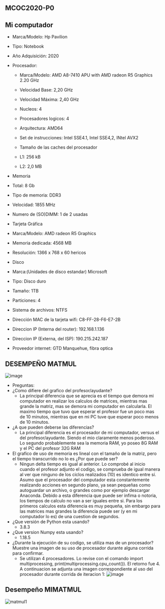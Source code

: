 ## MCOC2020-P0

## Mi computador

* Marca/Modelo: Hp Pavilion 

* Tipo: Notebook

* Año Adquisición: 2020

* Procesador:
  * Marca/Modelo: AMD A8-7410 APU with AMD radeon R5 Graphics 2.20 GHz
  * Velocidad Base: 2,20 GHz
  * Velocidad Máxima: 2,40 GHz
  * Nucleos: 4
  * Procesadores logicos: 4
  * Arquitectura: AMD64
  * Set de instrucciones: Intel SSE4.1, Intel SSE4,2, INtel AVX2
  
  * Tamaño de las caches del procesador
  * L1: 256 kB
  * L2: 2,0 MB
  
 * Memoria
  * Total: 8 Gb   
  * Tipo de memoria: DDR3
  * Velocidad: 1855 MHz
  * Numero de (SO)DIMM: 1 de 2 usadas
  
 * Tarjeta Gráfica
  * Marca/Modelo: AMD radeon R5 Graphics
  * Memoria dedicada: 4568 MB
  * Resolución: 1366 x 768 x 60 hericos
  
 * Disco
  * Marca:(Unidades de disco estandar) Microsoft
  * Tipo: Disco duro  
  * Tamaño: 1TB
  * Particiones: 4
  * Sistema de archivos: NTFS
 
 * Dirección MAC de la tarjeta wifi: C8-FF-28-F6-E7-2B
 * Direccion IP (Interna del router): 192.168.1.136
 * Direccion IP (Externa, del ISP): 190.215.242.187
 * Proveedor internet: GTD Manquehue, fibra optica
 
  ## DESEMPEÑO MATMUL
 
 ![image](https://user-images.githubusercontent.com/43649125/89683457-926d9200-d8c6-11ea-8797-fda0481dc760.png)


 * Preguntas:
  * ¿Como difiere del grafico del profesor/ayudante?
    - La principal diferencia que se aprecia es el tiempo que demora mi computador en realizar los calculos de matrices, mientras mas grande la matriz, mas se demora mi computador en calcularla. El maximo tiempo que tuvo que esperar el profesor fue un poco mas de 10 minutos, mientras que en mi PC tuve que esperar poco menos de 10 minutos.
  * ¿A que pueden deberse las diferencias?
    - La principal diferencia es el procesador de mi computador, versus el del profesor/ayudante. Siendo el mio claramente menos poderoso. Lo segundo probablemente sea la memoria RAM, yo poseo 8G RAM y el PC del profesor 32G RAM
  * El grafico de uso de memoria es lineal con el tamaño de la matriz, pero el tiempo transcurrido no lo es ¿Por que puede ser?
    - Ningun delta tiempo es igual al anterior. Lo comprobé al inicio cuando el profesor adjunto el codigo, se comprueba de igual manera al ver que ninguno de los ciclos realizados (10) es identico entre sí. Asumo que el procesador del computador esta constantemente realizando acciones en segundo plano, ya sean pequeñas como autoguardar un archivo, o grandes como por ejemplo descargar Anaconda. Debido a esta diferencia que puede ser infima o notoria, los tiempos de calculo no van a ser iguales entre si. Para los primeros calculos esta diferencia es muy pequeña, sin embargo para las matrices mas grandes la diferencia puede ser (y en mi computador lo es) de una cuestion de segundos.
  * ¿Que versión de Python esta usando?
    - 3.8.3
  * ¿Que version Numpy esta usando?
    - 1.18.5
  * ¿Durante la ejecución de su codigo, se utiliza mas de un procesador? Muestre una imagen de su uso de procesador durante alguna corrida para confirmar.
    - Se utilizan 4 procesadores. Lo revise con el comando import multiprocessing, print(multiprocessing.cpu_count()). El retorno fue 4. A continuacion se adjunta una imagen correspondiente al uso del procesador durante corrida de iteracion 1:
     ![image](https://user-images.githubusercontent.com/43649125/89685924-4d982a00-d8cb-11ea-9416-173a766f889c.png)
     
     
   ## Desempeño MIMATMUL
   
   ![matmul1](https://user-images.githubusercontent.com/43649125/89786356-cbd21780-dae9-11ea-8632-bd4c538d3935.png)


    
 
 
 
 
 
 
 
 
 
 

